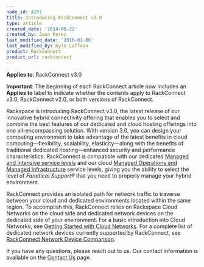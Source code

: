 ```yaml
---
node_id: 4201
title: Introducing RackConnect v3.0
type: article
created_date: '2014-08-22'
created_by: Juan Perez
last_modified_date: '2016-01-06'
last_modified_by: Kyle Laffoon
product: RackConnect
product_url: rackconnect
---
```


**Applies to**: RackConnect v3.0

**Important**: The beginning of each RackConnect article now includes an
**Applies to** label to indicate whether the contents apply to
RackConnect v3.0, RackConnect v2.0, or both versions of RackConnect.

Rackspace is introducing RackConnect v3.0, the latest release of our
innovative hybrid connectivity offering that enables you to select and
combine the best features of our dedicated and cloud hosting offerings
into one all-encompassing solution. With version 3.0, you can design
your computing environment to take advantage of the latest benefits in
cloud computing&mdash;flexibility, scalability, elasticity&mdash;along with the
benefits of traditional dedicated hosting&mdash;enhanced security and
performance characteristics. RackConnect is compatible with our
dedicated [Managed and Intensive service
levels](http://www.rackspace.com/managed-hosting/service-levels/) and
our cloud [Managed Operations and Managed
Infrastructure](http://www.rackspace.com/managed-cloud/) service levels,
giving you the ability to select the level of *Fanatical Support&reg;* that
you need to properly manage your hybrid environment.

RackConnect provides an isolated path for network traffic to traverse
between your cloud and dedicated environments located within the same
region. To accomplish this, RackConnect relies on Rackspace Cloud
Networks on the cloud side and dedicated network devices on the
dedicated side of your environment. For a basic introduction into Cloud
Networks, see [Getting Started with Cloud
Networks](/how-to/cloud-networks).
For a complete list of dedicated network devices currently supported by
RackConnect, see [RackConnect Network Device
Comparison](/how-to/rackconnect-network-device-comparison).

If you have any questions, please reach out to us. Our contact
information is available on the [Contact
Us](/how-to/support) page.

